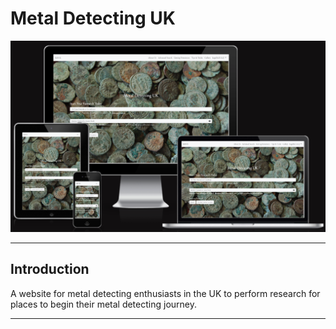 # **Metal Detecting UK** #
![](/assets/images/am_i_responsive.png)

<hr>

## **Introduction** ##
A website for metal detecting enthusiasts in the UK to perform research for places to begin their metal detecting journey.

<hr>
